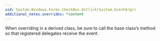 ```yaml
---
uid: System.Windows.Forms.CheckBox.OnClick(System.EventArgs)
additional_notes.overrides: *content
---
```


<p>When overriding <xref href="System.Windows.Forms.CheckBox.OnClick(System.EventArgs)"></xref> in a derived class, be sure to call the base class’s <xref href="System.Windows.Forms.CheckBox.OnClick(System.EventArgs)"></xref> method so that registered delegates receive the event.</p>


